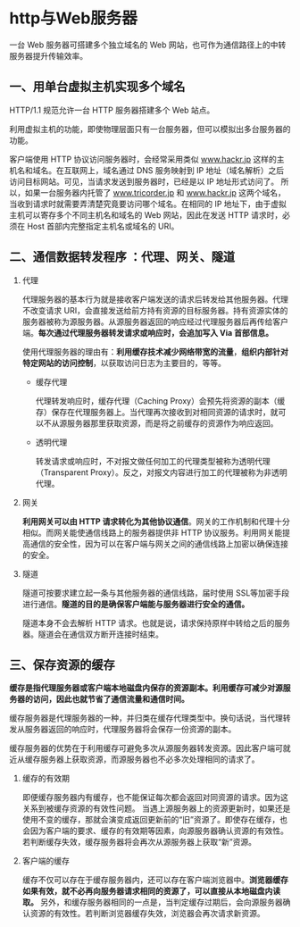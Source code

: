 # http与Web服务器

一台 Web 服务器可搭建多个独立域名的 Web 网站，也可作为通信路径上的中转服务器提升传输效率。 

## 一、用单台虚拟主机实现多个域名

HTTP/1.1 规范允许一台 HTTP 服务器搭建多个 Web 站点。

利用虚拟主机的功能，即使物理层面只有一台服务器，但可以模拟出多台服务器的功能。

客户端使用 HTTP 协议访问服务器时，会经常采用类似 www.hackr.jp 这样的主机名和域名。在互联网上，域名通过 DNS 服务映射到 IP 地址（域名解析）之后访问目标网站。可见，当请求发送到服务器时，已经是以 IP 地址形式访问了。 所以，如果一台服务器内托管了 www.tricorder.jp 和 www.hackr.jp 这两个域名，当收到请求时就需要弄清楚究竟要访问哪个域名。在相同的 IP 地址下，由于虚拟主机可以寄存多个不同主机名和域名的 Web 网站，因此在发送 HTTP 请求时，必须在 Host 首部内完整指定主机名或域名的 URI。 

## 二、通信数据转发程序 ：代理、网关、隧道

1. 代理

   代理服务器的基本行为就是接收客户端发送的请求后转发给其他服务器。代理不改变请求 URI，会直接发送给前方持有资源的目标服务器。持有资源实体的服务器被称为源服务器。从源服务器返回的响应经过代理服务器后再传给客户端。**每次通过代理服务器转发请求或响应时，会追加写入 Via 首部信息。**

   使用代理服务器的理由有：**利用缓存技术减少网络带宽的流量**，**组织内部针对特定网站的访问控制**，以获取访问日志为主要目的，等等。 

   - 缓存代理

     代理转发响应时，缓存代理（Caching Proxy）会预先将资源的副本（缓存）保存在代理服务器上。当代理再次接收到对相同资源的请求时，就可以不从源服务器那里获取资源，而是将之前缓存的资源作为响应返回。

   - 透明代理 

     转发请求或响应时，不对报文做任何加工的代理类型被称为透明代理（Transparent Proxy）。反之，对报文内容进行加工的代理被称为非透明代理。 

2. 网关

   **利用网关可以由 HTTP 请求转化为其他协议通信**。网关的工作机制和代理十分相似。而网关能使通信线路上的服务器提供非 HTTP 协议服务。利用网关能提高通信的安全性，因为可以在客户端与网关之间的通信线路上加密以确保连接的安全。

3. 隧道

   隧道可按要求建立起一条与其他服务器的通信线路，届时使用 SSL等加密手段进行通信。**隧道的目的是确保客户端能与服务器进行安全的通信。** 

   隧道本身不会去解析 HTTP 请求。也就是说，请求保持原样中转给之后的服务器。隧道会在通信双方断开连接时结束。

## 三、保存资源的缓存

**缓存是指代理服务器或客户端本地磁盘内保存的资源副本。利用缓存可减少对源服务器的访问，因此也就节省了通信流量和通信时间。**

缓存服务器是代理服务器的一种，并归类在缓存代理类型中。换句话说，当代理转发从服务器返回的响应时，代理服务器将会保存一份资源的副本。 

缓存服务器的优势在于利用缓存可避免多次从源服务器转发资源。因此客户端可就近从缓存服务器上获取资源，而源服务器也不必多次处理相同的请求了。 

1. 缓存的有效期

   即便缓存服务器内有缓存，也不能保证每次都会返回对同资源的请求。因为这关系到被缓存资源的有效性问题。 当遇上源服务器上的资源更新时，如果还是使用不变的缓存，那就会演变成返回更新前的“旧”资源了。即使存在缓存，也会因为客户端的要求、缓存的有效期等因素，向源服务器确认资源的有效性。若判断缓存失效，缓存服务器将会再次从源服务器上获取“新”资源。 

2. 客户端的缓存

   缓存不仅可以存在于缓存服务器内，还可以存在客户端浏览器中。**浏览器缓存如果有效，就不必再向服务器请求相同的资源了，可以直接从本地磁盘内读取。** 另外，和缓存服务器相同的一点是，当判定缓存过期后，会向源服务器确认资源的有效性。若判断浏览器缓存失效，浏览器会再次请求新资源。 









